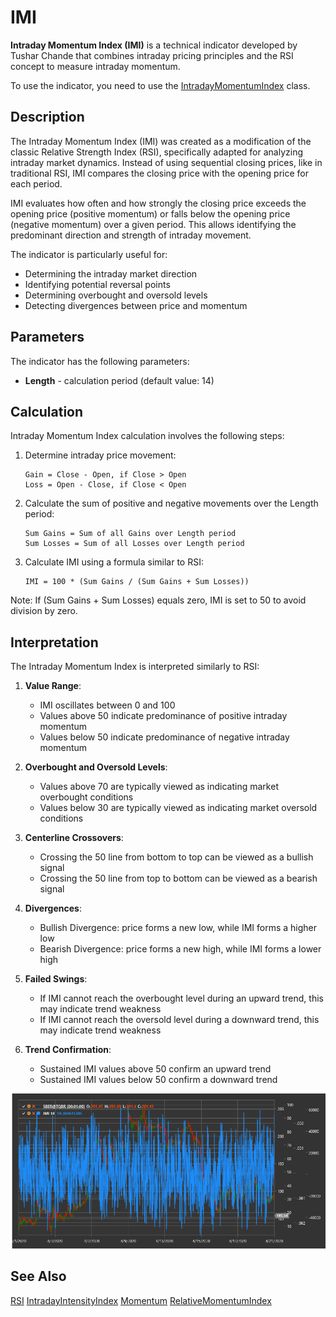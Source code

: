 # IMI

**Intraday Momentum Index (IMI)** is a technical indicator developed by Tushar Chande that combines intraday pricing principles and the RSI concept to measure intraday momentum.

To use the indicator, you need to use the [IntradayMomentumIndex](xref:StockSharp.Algo.Indicators.IntradayMomentumIndex) class.

## Description

The Intraday Momentum Index (IMI) was created as a modification of the classic Relative Strength Index (RSI), specifically adapted for analyzing intraday market dynamics. Instead of using sequential closing prices, like in traditional RSI, IMI compares the closing price with the opening price for each period.

IMI evaluates how often and how strongly the closing price exceeds the opening price (positive momentum) or falls below the opening price (negative momentum) over a given period. This allows identifying the predominant direction and strength of intraday movement.

The indicator is particularly useful for:
- Determining the intraday market direction
- Identifying potential reversal points
- Determining overbought and oversold levels
- Detecting divergences between price and momentum

## Parameters

The indicator has the following parameters:
- **Length** - calculation period (default value: 14)

## Calculation

Intraday Momentum Index calculation involves the following steps:

1. Determine intraday price movement:
   ```
   Gain = Close - Open, if Close > Open
   Loss = Open - Close, if Close < Open
   ```

2. Calculate the sum of positive and negative movements over the Length period:
   ```
   Sum Gains = Sum of all Gains over Length period
   Sum Losses = Sum of all Losses over Length period
   ```

3. Calculate IMI using a formula similar to RSI:
   ```
   IMI = 100 * (Sum Gains / (Sum Gains + Sum Losses))
   ```

Note: If (Sum Gains + Sum Losses) equals zero, IMI is set to 50 to avoid division by zero.

## Interpretation

The Intraday Momentum Index is interpreted similarly to RSI:

1. **Value Range**:
   - IMI oscillates between 0 and 100
   - Values above 50 indicate predominance of positive intraday momentum
   - Values below 50 indicate predominance of negative intraday momentum

2. **Overbought and Oversold Levels**:
   - Values above 70 are typically viewed as indicating market overbought conditions
   - Values below 30 are typically viewed as indicating market oversold conditions

3. **Centerline Crossovers**:
   - Crossing the 50 line from bottom to top can be viewed as a bullish signal
   - Crossing the 50 line from top to bottom can be viewed as a bearish signal

4. **Divergences**:
   - Bullish Divergence: price forms a new low, while IMI forms a higher low
   - Bearish Divergence: price forms a new high, while IMI forms a lower high

5. **Failed Swings**:
   - If IMI cannot reach the overbought level during an upward trend, this may indicate trend weakness
   - If IMI cannot reach the oversold level during a downward trend, this may indicate trend weakness

6. **Trend Confirmation**:
   - Sustained IMI values above 50 confirm an upward trend
   - Sustained IMI values below 50 confirm a downward trend

![indicator_intraday_momentum_index](../../../../images/indicator_intraday_momentum_index.png)

## See Also

[RSI](rsi.md)
[IntradayIntensityIndex](intraday_intensity_index.md)
[Momentum](momentum.md)
[RelativeMomentumIndex](relative_momentum_index.md)